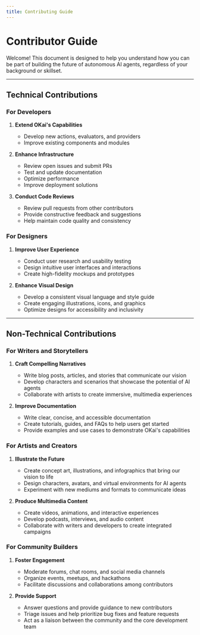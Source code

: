 ```yaml
---
title: Contributing Guide
---
```


# Contributor Guide

Welcome! This document is designed to help you understand how you can be part of building the future of autonomous AI agents, regardless of your background or skillset.

---

## Technical Contributions

### For Developers

1. **Extend OKai's Capabilities**
    - Develop new actions, evaluators, and providers
    - Improve existing components and modules

2. **Enhance Infrastructure**
    - Review open issues and submit PRs
    - Test and update documentation
    - Optimize performance
    - Improve deployment solutions

3. **Conduct Code Reviews**
    - Review pull requests from other contributors
    - Provide constructive feedback and suggestions
    - Help maintain code quality and consistency

### For Designers

1. **Improve User Experience**
    - Conduct user research and usability testing
    - Design intuitive user interfaces and interactions
    - Create high-fidelity mockups and prototypes

2. **Enhance Visual Design**
    - Develop a consistent visual language and style guide
    - Create engaging illustrations, icons, and graphics
    - Optimize designs for accessibility and inclusivity

---

## Non-Technical Contributions

### For Writers and Storytellers

1. **Craft Compelling Narratives**
    - Write blog posts, articles, and stories that communicate our vision
    - Develop characters and scenarios that showcase the potential of AI agents
    - Collaborate with artists to create immersive, multimedia experiences

2. **Improve Documentation**
    - Write clear, concise, and accessible documentation
    - Create tutorials, guides, and FAQs to help users get started
    - Provide examples and use cases to demonstrate OKai's capabilities

### For Artists and Creators

1. **Illustrate the Future**
    - Create concept art, illustrations, and infographics that bring our vision to life
    - Design characters, avatars, and virtual environments for AI agents
    - Experiment with new mediums and formats to communicate ideas

2. **Produce Multimedia Content**
    - Create videos, animations, and interactive experiences
    - Develop podcasts, interviews, and audio content
    - Collaborate with writers and developers to create integrated campaigns

### For Community Builders

1. **Foster Engagement**
    - Moderate forums, chat rooms, and social media channels
    - Organize events, meetups, and hackathons
    - Facilitate discussions and collaborations among contributors

2. **Provide Support**
    - Answer questions and provide guidance to new contributors
    - Triage issues and help prioritize bug fixes and feature requests
    - Act as a liaison between the community and the core development team
